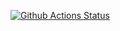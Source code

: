 [![Github Actions Status](https://github.com/Xrustic/hexlet_pytest/actions/workflows/Hello_world.yml/badge.svg)](https://github.com/Xrustic/hexlet_pytest/actions/workflows/Hello_world.yml)
